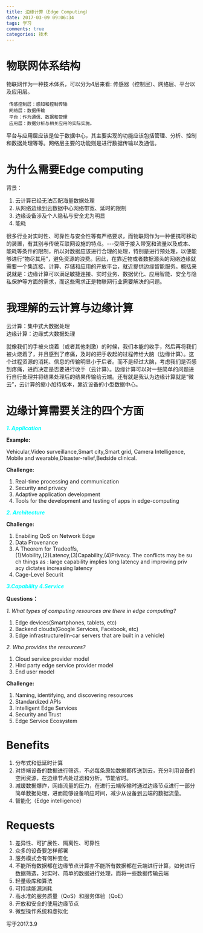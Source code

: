```yaml
---
title: 边缘计算（Edge Computing）
date: 2017-03-09 09:06:34
tags: 学习
comments: true
categories: 技术
---
```

# 物联网体系结构

物联网作为一种技术体系，可以分为4层来看: 传感器（控制层）、网络层、平台以及应用层。

     传感控制层：感知和控制传输
	 网络层：数据传输
	 平台：作为通信、数据和管理
	 应用层：数据分析与相关应用的实际实施。 

平台与应用层应该是位于数据中心，其主要实现的功能应该包括管理、分析、控制和数据处理等等。网络层主要的功能则是进行数据传输以及通信。
	 <!-- more -->

# 为什么需要Edge computing
					
背景：

1. 云计算已经无法匹配海量数据处理
2. 从网络边缘到云数据中心网络带宽、延时的限制
3. 边缘设备涉及个人隐私与安全尤为明显
4. 能耗

很多行业对实时性、可靠性与安全性等有严格要求，而物联网作为一种便携可移动的装置，有其别与传统互联网设施的特点。---受限于接入带宽和流量以及成本、能耗等条件的限制，所以对数据应该进行合理的处理，特别是进行预处理，以便能够进行“物尽其用”，避免资源的浪费。因此，在靠近物或者数据源头的网络边缘就需要一个集连接、计算、存储和应用的开放平台，就近提供边缘智能服务。概括来说就是：边缘计算可以满足敏捷连接、实时业务、数据优化、应用智能、安全与隐私保护等方面的需求，而这些需求正是物联网行业需要解决的问题。

# 我理解的云计算与边缘计算

云计算：集中式大数据处理  
边缘计算：边缘式大数据处理

就像我们的手被火烧着（或者其他刺激）的时候，我们本能的收手，然后再将我们被火烧着了，并且感到了疼痛，及时的把手收起的过程传给大脑（边缘计算）。这个过程资源的消耗、信息的传输明显小于后者。而不是经过大脑，考虑我们是否感到疼痛，进而决定是否要进行收手（云计算）。边缘计算可以对一些简单的问题进行自行处理并将结果处理后的结果传输给云端。还有就是我认为边缘计算就是“微云”，云计算的缩小加持版本，靠近设备的小型数据中心。

# 边缘计算需要关注的四个方面

***<font color=#00ffff>1. Application</font>***


**Example:**

  Vehicular,Video surveillance,Smart city,Smart grid, Camera Intelligence,    Mobile and wearable,Disaster-relief,Bedside clinical.
								      
**Challenge:**

1. Real-time processing and communication
2. Security and privacy
3. Adaptive application development
4. Tools for the development and testing of apps in edge-computing
											   
***<font color=#00ffff>2. Architecture</font>***

**Challenge:** 

1. Enabiling QoS on Network Edge
2. Data Provenance
3. A Theorem for Tradeoffs,  
	(1)Mobility,(2)Latency,(3)Capability,(4)Privacy. The conflicts may be su     ch things as : large capability implies long latency and improving priv     acy dictates increasing latency
4. Cage-Level Securit

***<font color=#00ffff>3.Capability </font>***
***<font color=#00ffff>4.Service</font>***

**Questions：**

*1. What types of computing resources are there in edge computing?*

1. Edge devices(Smartphones, tablets, etc)
2. Backend clouds(Google Services, Facebook, etc)
3. Edge infrastructure(In-car servers that are built in a vehicle)

*2. Who provides the resources?*

1. Cloud service provider model
2. Hird party edge service provider model
3. End user model
	    
**Challenge:**

1. Naming, identifying, and discovering resources
2. Standardized APIs
3. Intelligent Edge Services
4. Security and Trust
5. Edge Service Ecosystem
			 
# Benefits

1. 分布式和低延时计算
2. 对终端设备的数据进行筛选，不必每条原始数据都传送到云，充分利用设备的空闲资源，在边缘节点处过滤和分析。节能省时。
3. 减缓数据爆炸，网络流量的压力，在进行云端传输时通过边缘节点进行一部分简单数据处理，进而能够设备响应时间，减少从设备到云端的数据流量。
4. 智能化（Edge intelligence）

# Requests

1. 差异性、可扩展性、隔离性、可靠性
2. 众多的设备要怎样部署
3. 服务模式会有何种变化
4. 不能所有数据都在边缘节点计算亦不能所有数据都在云端进行计算，如何进行数据筛选，对实时、简单的数据进行处理，而将一些数据传输云端
5. 轻量级库和算法
6. 可持续能源消耗
7. 高水准的服务质量（QoS）和服务体验（QoE）
8. 开放和安全的使用边缘节点
9. 微型操作系统和虚拟化

写于2017.3.9

